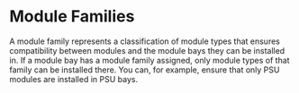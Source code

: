# Module Families

A module family represents a classification of module types that ensures compatibility between modules and the module bays they can be installed in. If a module bay has a module family assigned, only module types of that family can be installed there. You can, for example, ensure that only PSU modules are installed in PSU bays.
